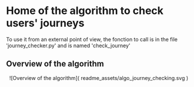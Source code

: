 # Home of the algorithm to check users' journeys

To use it from an external point of view, the fonction to call is in the file 
'journey_checker.py' and is named 'check_journey'


## Overview of the algorithm

<center>
![Overview of the algorithm](
    readme_assets/algo_journey_checking.svg
)
</center>